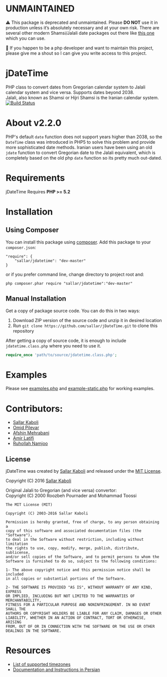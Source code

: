 UNMAINTAINED
===
:warning: This package is deprecated and unmaintained. Please **DO NOT** use it in production unless it’s absolutely necessary and at your own risk. There are several other modern Shamsi/Jalali date packages out there like [this one](http://farhadi.ir/blog/1389/02/10/persian-calendar-for-php-53/) which you can use.

:round_pushpin: If you happen to be a php developer and want to maintain this project, please give me a shout so I can give you write access to this project.

# jDateTime

PHP class to convert dates from Gregorian calendar system to Jalali calendar system and vice versa. Supports dates beyond 2038.  
Jalali, also known as Shamsi or Hijri Shamsi is the Iranian calendar system.  
[![Build Status](https://travis-ci.org/sallar/jDateTime.png?branch=master)](https://travis-ci.org/sallar/jDateTime)

# About v2.2.0

PHP's default `date` function does not support years higher than 2038, so the `DateTime` class was introduced in PHP5 to solve this problem and provide more sophisticated date methods. Iranian users have been using an old `jdate` function to convert Gregorian date to the Jalali equivalent, which is completely based on the old php `date` function so its pretty much out-dated. 

# Requirements

jDateTime Requires **PHP >= 5.2**  

# Installation

## Using Composer

You can install this package using [composer](https://getcomposer.org). Add this package to your `composer.json`:  

```
"require": {
	"sallar/jdatetime": "dev-master"
}
```

or if you prefer command line, change directory to project root and:

```
php composer.phar require "sallar/jdatetime":"dev-master"
```

## Manual Installation

Get a copy of package source code. You can do this in two ways:

1. Download ZIP version of the source code and unzip it in desired location  
2. Run `git clone https://github.com/sallar/jDateTime.git` to clone this repository  

After getting a copy of source code, it is enough to include `jdatetime.class.php` where you need to use it.

```php
require_once 'path/to/source/jdatetime.class.php';
```

# Examples

Please see [examples.php](examples.php) and [example-static.php](examples-static.php) for working examples.

# Contributors:
- [Sallar Kaboli](http://sallar.me)  
- [Omid Pilevar](http://pilevar.ir)
- [Afshin Mehrabani](http://afshinm.name)  
- [Amir Latifi](http://amiir.me)
- [Ruhollah Namjoo](https://github.com/namjoo)

## License
jDateTime was created by [Sallar Kaboli](http://sallar.me) and released under the [MIT License](http://opensource.org/licenses/mit-license.php).

Copyright (C) 2016 [Sallar Kaboli](http://sallar.me)  
  
Original Jalali to Gregorian (and vice versa) convertor:  
Copyright (C) 2000  Roozbeh Pournader and Mohammad Toossi

    The MIT License (MIT)
    
    Copyright (C) 2003-2016 Sallar Kaboli

    Permission is hereby granted, free of charge, to any person obtaining a
    copy of this software and associated documentation files (the "Software"),
    to deal in the Software without restriction, including without limitation
    the rights to use, copy, modify, merge, publish, distribute, sublicense,
    and/or sell copies of the Software, and to permit persons to whom the
    Software is furnished to do so, subject to the following conditions:

    1- The above copyright notice and this permission notice shall be included
    in all copies or substantial portions of the Software.
    
    2- THE SOFTWARE IS PROVIDED "AS IS", WITHOUT WARRANTY OF ANY KIND, EXPRESS
    OR IMPLIED, INCLUDING BUT NOT LIMITED TO THE WARRANTIES OF MERCHANTABILITY,
    FITNESS FOR A PARTICULAR PURPOSE AND NONINFRINGEMENT. IN NO EVENT SHALL THE
    AUTHORS OR COPYRIGHT HOLDERS BE LIABLE FOR ANY CLAIM, DAMAGES OR OTHER
    LIABILITY, WHETHER IN AN ACTION OF CONTRACT, TORT OR OTHERWISE, ARISING
    FROM, OUT OF OR IN CONNECTION WITH THE SOFTWARE OR THE USE OR OTHER
    DEALINGS IN THE SOFTWARE.

# Resources
- [List of supported timezones](http://www.php.net/manual/en/timezones.php)  
- [Documentation and Instructions in Persian](http://sallar.me/farsi/projects/jdatetime/)  
